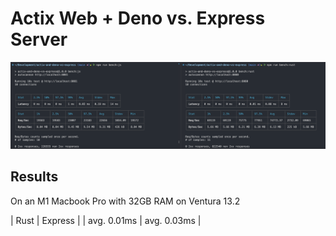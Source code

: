# Actix Web + Deno vs. Express Server

![benchmarks](images/bench.png)

## Results

On an M1 Macbook Pro with 32GB RAM on Ventura 13.2

|  Rust  |  Express  |
|  avg. 0.01ms | avg. 0.03ms |